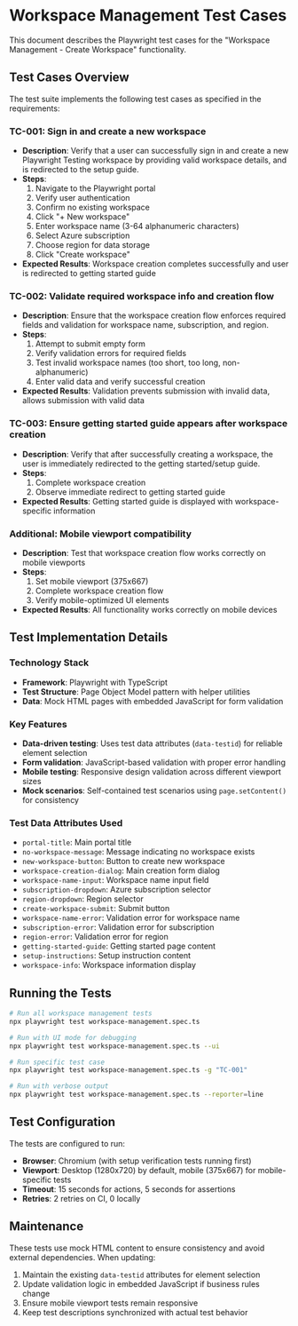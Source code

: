 # Workspace Management Test Cases

This document describes the Playwright test cases for the "Workspace Management - Create Workspace" functionality.

## Test Cases Overview

The test suite implements the following test cases as specified in the requirements:

### TC-001: Sign in and create a new workspace
- **Description**: Verify that a user can successfully sign in and create a new Playwright Testing workspace by providing valid workspace details, and is redirected to the setup guide.
- **Steps**: 
  1. Navigate to the Playwright portal
  2. Verify user authentication
  3. Confirm no existing workspace
  4. Click "+ New workspace"
  5. Enter workspace name (3-64 alphanumeric characters)
  6. Select Azure subscription
  7. Choose region for data storage
  8. Click "Create workspace"
- **Expected Results**: Workspace creation completes successfully and user is redirected to getting started guide

### TC-002: Validate required workspace info and creation flow
- **Description**: Ensure that the workspace creation flow enforces required fields and validation for workspace name, subscription, and region.
- **Steps**:
  1. Attempt to submit empty form
  2. Verify validation errors for required fields
  3. Test invalid workspace names (too short, too long, non-alphanumeric)
  4. Enter valid data and verify successful creation
- **Expected Results**: Validation prevents submission with invalid data, allows submission with valid data

### TC-003: Ensure getting started guide appears after workspace creation
- **Description**: Verify that after successfully creating a workspace, the user is immediately redirected to the getting started/setup guide.
- **Steps**:
  1. Complete workspace creation
  2. Observe immediate redirect to getting started guide
- **Expected Results**: Getting started guide is displayed with workspace-specific information

### Additional: Mobile viewport compatibility
- **Description**: Test that workspace creation flow works correctly on mobile viewports
- **Steps**:
  1. Set mobile viewport (375x667)
  2. Complete workspace creation flow
  3. Verify mobile-optimized UI elements
- **Expected Results**: All functionality works correctly on mobile devices

## Test Implementation Details

### Technology Stack
- **Framework**: Playwright with TypeScript
- **Test Structure**: Page Object Model pattern with helper utilities
- **Data**: Mock HTML pages with embedded JavaScript for form validation

### Key Features
- **Data-driven testing**: Uses test data attributes (`data-testid`) for reliable element selection
- **Form validation**: JavaScript-based validation with proper error handling
- **Mobile testing**: Responsive design validation across different viewport sizes
- **Mock scenarios**: Self-contained test scenarios using `page.setContent()` for consistency

### Test Data Attributes Used
- `portal-title`: Main portal title
- `no-workspace-message`: Message indicating no workspace exists
- `new-workspace-button`: Button to create new workspace
- `workspace-creation-dialog`: Main creation form dialog
- `workspace-name-input`: Workspace name input field
- `subscription-dropdown`: Azure subscription selector
- `region-dropdown`: Region selector
- `create-workspace-submit`: Submit button
- `workspace-name-error`: Validation error for workspace name
- `subscription-error`: Validation error for subscription
- `region-error`: Validation error for region
- `getting-started-guide`: Getting started page content
- `setup-instructions`: Setup instruction content
- `workspace-info`: Workspace information display

## Running the Tests

```bash
# Run all workspace management tests
npx playwright test workspace-management.spec.ts

# Run with UI mode for debugging
npx playwright test workspace-management.spec.ts --ui

# Run specific test case
npx playwright test workspace-management.spec.ts -g "TC-001"

# Run with verbose output
npx playwright test workspace-management.spec.ts --reporter=line
```

## Test Configuration

The tests are configured to run:
- **Browser**: Chromium (with setup verification tests running first)
- **Viewport**: Desktop (1280x720) by default, mobile (375x667) for mobile-specific tests
- **Timeout**: 15 seconds for actions, 5 seconds for assertions
- **Retries**: 2 retries on CI, 0 locally

## Maintenance

These tests use mock HTML content to ensure consistency and avoid external dependencies. When updating:

1. Maintain the existing `data-testid` attributes for element selection
2. Update validation logic in embedded JavaScript if business rules change
3. Ensure mobile viewport tests remain responsive
4. Keep test descriptions synchronized with actual test behavior